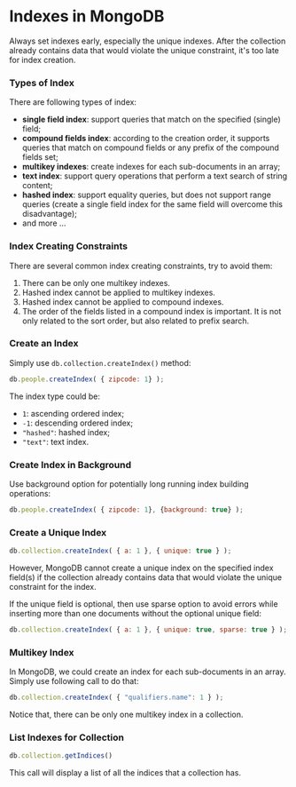 # Indexes in MongoDB

Always set indexes early, especially the unique indexes. After the collection already contains data that would violate the unique constraint, it's too late for index creation.

### Types of Index

There are following types of index:

  * __single field index__: support queries that match on the specified (single) field;
  * __compound fields index__: according to the creation order, it supports queries that match on compound fields or any prefix of the compound fields set;
  * __multikey indexes__: create indexes for each sub-documents in an array;
  * __text index__: support query operations that perform a text search of string content;
  * __hashed index__: support equality queries, but does not support range queries (create a single field index for the same field will overcome this disadvantage);
  * and more ...

### Index Creating Constraints

There are several common index creating constraints, try to avoid them:

  1. There can be only one multikey indexes.
  2. Hashed index cannot be applied to multikey indexes.
  3. Hashed index cannot be applied to compound indexes.
  4. The order of the fields listed in a compound index is important. It is not only related to the sort order, but also related to prefix search.

### Create an Index

Simply use `db.collection.createIndex()` method:

```javascript
db.people.createIndex( { zipcode: 1} );
```

The index type could be:

  * `1`: ascending ordered index;
  * `-1`: descending ordered index;
  * `"hashed"`: hashed index;
  * `"text"`: text index.

### Create Index in Background

Use background option for potentially long running index building operations:

```javascript
db.people.createIndex( { zipcode: 1}, {background: true} );
```

### Create a Unique Index

```javascript
db.collection.createIndex( { a: 1 }, { unique: true } );
```

However, MongoDB cannot create a unique index on the specified index field(s) if the collection already contains data that would violate the unique constraint for the index.

If the unique field is optional, then use sparse option to avoid errors while inserting more than one documents without the optional unique field:

```javascript
db.collection.createIndex( { a: 1 }, { unique: true, sparse: true } );
```

### Multikey Index

In MongoDB, we could create an index for each sub-documents in an array. Simply use following call to do that:

```javascript
db.collection.createIndex( { "qualifiers.name": 1 } );
```

Notice that, there can be only one multikey index in a collection.

### List Indexes for Collection

```javascript
db.collection.getIndices()
```

This call will display a list of all the indices that a collection has.
